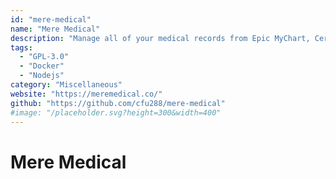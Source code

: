 ```yaml
---
id: "mere-medical"
name: "Mere Medical"
description: "Manage all of your medical records from Epic MyChart, Cerner, and OnPatient patient portals in one place. Privacy-focused, self-hosted, and offline-first."
tags:
  - "GPL-3.0"
  - "Docker"
  - "Nodejs"
category: "Miscellaneous"
website: "https://meremedical.co/"
github: "https://github.com/cfu288/mere-medical"
#image: "/placeholder.svg?height=300&width=400"
---
```


# Mere Medical
